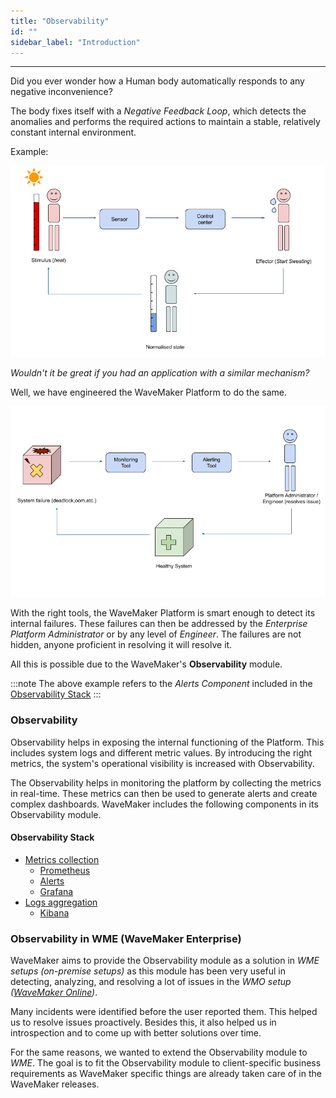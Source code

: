 ```yaml
---
title: "Observability"
id: ""
sidebar_label: "Introduction"
---
```

---

Did you ever wonder how a Human body automatically responds to any negative inconvenience?

The body fixes itself with a *Negative Feedback Loop*, which detects the anomalies and performs the required actions to maintain a stable, relatively constant internal environment.

 Example:

![Human Negative Feedback Loop](/learn/assets/wme-setup/wme-observability/negative-feedback-loop-human.png)

*Wouldn't it be great if you had an application with a similar mechanism?*

Well, we have engineered the WaveMaker Platform to do the same.

![WaveMaker Negative Feedback Loop](/learn/assets/wme-setup/wme-observability/negative-feedback-loop-wavemaker.png)

With the right tools, the WaveMaker Platform is smart enough to detect its internal failures. These failures can then be addressed by the *Enterprise Platform Administrator* or by any level of *Engineer*. The failures are not hidden, anyone proficient in resolving it will resolve it.

All this is possible due to the WaveMaker's **Observability** module.

:::note
The above example refers to the *Alerts Component* included in the [Observability Stack](/learn/on-premise/observability/introduction#observability-stack)
:::

### Observability

Observability helps in exposing the internal functioning of the Platform. This includes system logs and different metric values. By introducing the right metrics, the system's operational visibility is increased with Observability.

The Observability helps in monitoring the platform by collecting the metrics in real-time. These metrics can then be used to generate alerts and create complex dashboards. WaveMaker includes the following components in its Observability module.  

#### Observability Stack

- [Metrics collection](/learn/on-premise/observability/metrics-collection/overview)
  - [Prometheus](/learn/on-premise/observability/metrics-collection/prometheus)
  - [Alerts](/learn/on-premise/observability/metrics-collection/alerts)
  - [Grafana](/learn/on-premise/observability/metrics-collection/grafana)
- [Logs aggregation](/learn/on-premise/observability/logs-aggregation/overview)
  - [Kibana](/learn/on-premise/observability/metrics-collection/metrics-collection/kibana)

### Observability in WME (WaveMaker Enterprise)

WaveMaker aims to provide the Observability module as a solution in *WME setups (on-premise setups)* as this module has been very useful in detecting, analyzing, and resolving a lot of issues in the *WMO setup ([WaveMaker Online](https://www.wavemakeronline.com/))*.

Many incidents were identified before the user reported them. This helped us to resolve issues proactively. Besides this, it also helped us in introspection and to come up with better solutions over time.

For the same reasons, we wanted to extend the Observability module to *WME*. The goal is to fit the Observability module to client-specific business requirements as WaveMaker specific things are already taken care of in the WaveMaker releases.
